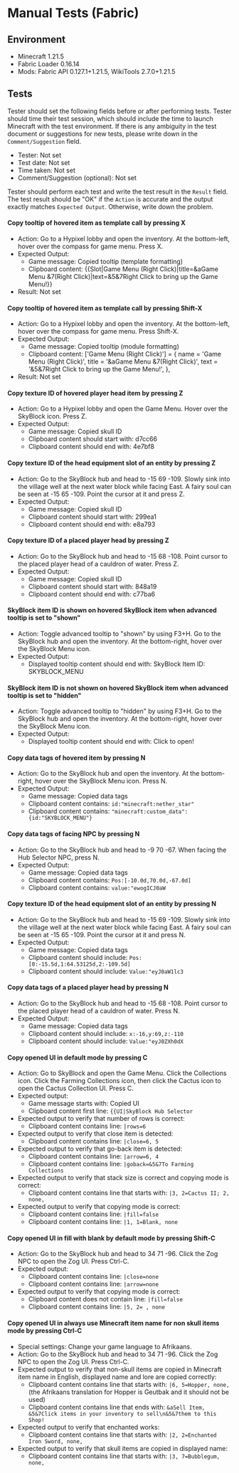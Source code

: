 # Manual Tests (Fabric)

## Environment

- Minecraft 1.21.5
- Fabric Loader 0.16.14
- Mods: Fabric API 0.127.1+1.21.5, WikiTools 2.7.0+1.21.5

## Tests

Tester should set the following fields before or after performing tests. Tester should time their test session, which should include the time to launch Minecraft with the test environment. If there is any ambiguity in the test document or suggestions for new tests, please write down in the `Comment/Suggestion` field.

- Tester: Not set
- Test date: Not set
- Time taken: Not set
- Comment/Suggestion (optional): Not set

Tester should perform each test and write the test result in the `Result` field. The test result should be "OK" if the `Action` is accurate and the output exactly matches `Expected Output`. Otherwise, write down the problem.

#### Copy tooltip of hovered item as template call by pressing X
- Action: Go to a Hypixel lobby and open the inventory. At the bottom-left, hover over the compass for game menu. Press X.
- Expected Output:
  - Game message: Copied tooltip (template formatting)
  - Clipboard content: {{Slot|Game Menu (Right Click)|title=&aGame Menu &7(Right Click)|text=&5&7Right Click to bring up the Game Menu!}}
- Result: Not set

#### Copy tooltip of hovered item as template call by pressing Shift-X
- Action: Go to a Hypixel lobby and open the inventory. At the bottom-left, hover over the compass for game menu. Press Shift-X.
- Expected Output:
  - Game message: Copied tooltip (module formatting)
  - Clipboard content: ['Game Menu (Right Click)'] = { name = 'Game Menu (Right Click)', title = '&aGame Menu &7(Right Click)', text = '&5&7Right Click to bring up the Game Menu!', },
- Result: Not set

#### Copy texture ID of hovered player head item by pressing Z
- Action: Go to a Hypixel lobby and open the Game Menu. Hover over the SkyBlock icon. Press Z.
- Expected Output:
  - Game message: Copied skull ID
  - Clipboard content should start with: d7cc66
  - Clipboard content should end with: 4e7bf8

#### Copy texture ID of the head equipment slot of an entity by pressing Z
- Action: Go to the SkyBlock hub and head to -15 69 -109. Slowly sink into the village well at the next water block while facing East. A fairy soul can be seen at -15 65 -109. Point the cursor at it and press Z.
- Expected Output:
  - Game message: Copied skull ID
  - Clipboard content should start with: 299ea1
  - Clipboard content should end with: e8a793

#### Copy texture ID of a placed player head by pressing Z
- Action: Go to the SkyBlock hub and head to -15 68 -108. Point cursor to the placed player head of a cauldron of water. Press Z.
- Expected Output:
  - Game message: Copied skull ID
  - Clipboard content should start with: 848a19
  - Clipboard content should end with: c77ba6

#### SkyBlock item ID is shown on hovered SkyBlock item when advanced tooltip is set to "shown"
- Action: Toggle advanced tooltip to "shown" by using F3+H. Go to the SkyBlock hub and open the inventory. At the bottom-right, hover over the SkyBlock Menu icon.
- Expected Output:
  - Displayed tooltip content should end with: SkyBlock Item ID: SKYBLOCK_MENU

#### SkyBlock item ID is not shown on hovered SkyBlock item when advanced tooltip is set to "hidden"
- Action: Toggle advanced tooltip to "hidden" by using F3+H. Go to the SkyBlock hub and open the inventory. At the bottom-right, hover over the SkyBlock Menu icon.
- Expected Output:
  - Displayed tooltip content should end with: Click to open!

#### Copy data tags of hovered item by pressing N
- Action: Go to the SkyBlock hub and open the inventory. At the bottom-right, hover over the SkyBlock Menu icon. Press N.
- Expected Output:
  - Game message: Copied data tags
  - Clipboard content contains: `id:"minecraft:nether_star"`
  - Clipboard content contains: `"minecraft:custom_data":{id:"SKYBLOCK_MENU"}`

#### Copy data tags of facing NPC by pressing N
- Action: Go to the SkyBlock hub and head to -9 70 -67. When facing the Hub Selector NPC, press N.
- Expected Output:
  - Game message: Copied data tags
  - Clipboard content contains: `Pos:[-10.0d,70.0d,-67.0d]`
  - Clipboard content contains: `value:"ewogICJ0aW`

#### Copy texture ID of the head equipment slot of an entity by pressing N
- Action: Go to the SkyBlock hub and head to -15 69 -109. Slowly sink into the village well at the next water block while facing East. A fairy soul can be seen at -15 65 -109. Point the cursor at it and press N.
- Expected Output:
  - Game message: Copied data tags
  - Clipboard content should include: `Pos:[0:-15.5d,1:64.53125d,2:-109.5d]`
  - Clipboard content should include: `Value:"eyJ0aW1lc3`

#### Copy data tags of a placed player head by pressing N
- Action: Go to the SkyBlock hub and head to -15 68 -108. Point cursor to the placed player head of a cauldron of water. Press N.
- Expected Output:
  - Game message: Copied data tags
  - Clipboard content should include: `x:-16,y:69,z:-110`
  - Clipboard content should include: `Value:"eyJ0ZXh0dX`

#### Copy opened UI in default mode by pressing C
- Action: Go to SkyBlock and open the Game Menu. Click the Collections icon. Click the Farming Collections icon, then click the Cactus icon to open the Cactus Collection UI. Press C.
- Expected output:
  - Game message starts with: Copied UI
  - Clipboard content first line: `{{UI|SkyBlock Hub Selector`
- Expected output to verify that number of rows is correct:
  - Clipboard content contains line: `|rows=6`
- Expected output to verify that close item is detected:
  - Clipboard content contains line: `|close=6, 5`
- Expected output to verify that go-back item is detected:
  - Clipboard content contains line: `|arrow=6, 4`
  - Clipboard content contains line: `|goback=&5&7To Farming Collections`
- Expected output to verify that stack size is correct and copying mode is correct:
  - Clipboard content contains line that starts with: `|3, 2=Cactus II; 2, none,`
- Expected output to verify that copying mode is correct:
  - Clipboard content contains line: `|fill=false`
  - Clipboard content contains line: `|1, 1=Blank, none`

#### Copy opened UI in fill with blank by default mode by pressing Shift-C
- Action: Go to the SkyBlock hub and head to 34 71 -96. Click the Zog NPC to open the Zog UI. Press Ctrl-C.
- Expected output:
  - Clipboard content contains line: `|close=none`
  - Clipboard content contains line: `|arrow=none`
- Expected output to verify that copying mode is correct:
  - Clipboard content does not contain line: `|fill=false`
  - Clipboard content contains line: `|5, 2= , none`

#### Copy opened UI in always use Minecraft item name for non skull items mode by pressing Ctrl-C
- Special settings: Change your game language to Afrikaans.
- Action: Go to the SkyBlock hub and head to 34 71 -96. Click the Zog NPC to open the Zog UI. Press Ctrl-C.
- Expected output to verify that non-skull items are copied in Minecraft item name in English, displayed name and lore are copied correctly:
  - Clipboard content contains line that starts with: `|6, 5=Hopper, none,` (the Afrikaans translation for Hopper is Geutbak and it should not be used)
  - Clipboard content contains line that ends with: `&aSell Item, &5&7Click items in your inventory to sell\n&5&7them to this Shop!`
- Expected output to verify that enchanted works:
  - Clipboard content contains line that starts with: `|2, 2=Enchanted Iron Sword, none,`
- Expected output to verify that skull items are copied in displayed name:
  - Clipboard content contains line that starts with: `|3, 7=Bubblegum, none,`
